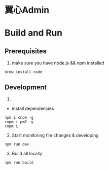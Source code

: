 # 翼心Admin

# Build and Run

## Prerequisites

1. make sure you have node.js && npm installed
```
brew install node
```

## Development
1.
- install dependencies
```
npm i cnpm -g
cnpm i pm2 -g
cnpm i
```
2. Start monitoring file changes & developing
```
npm run dev
```
3. Build all locally
```
npm run build
```
